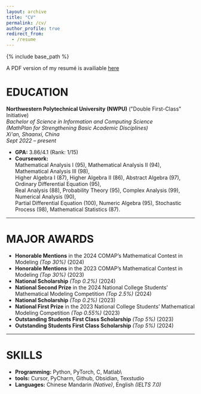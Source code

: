 ```yaml
---
layout: archive
title: "CV"
permalink: /cv/
author_profile: true
redirect_from:
  - /resume
---
```


{% include base_path %}

A PDF version of my resumé is availiable [here](https://github.com/520activater/labi.github.io/blob/master/files/cv.pdf)

# EDUCATION
**Northwestern Polytechnical University (NWPU)** ("Double First-Class" Initiative)  
*Bachelor of Science in Information and Computing Science*  
*(MathPlan for Strengthening Basic Academic Disciplines)*  
*Xi'an, Shaanxi, China*  
*Sept 2022 – present*  

- **GPA:** 3.86/4.1 (Rank: 1/15)
- **Coursework:**  
  Mathematical Analysis I (95), Mathematical Analysis II (94), Mathematical Analysis III (98),  
  Higher Algebra I (87), Higher Algebra II (86), Abstract Algebra (97), Ordinary Differential Equation (95),  
  Real Analysis (88), Probability Theory (95), Complex Analysis (99), Numerical Analysis (90),  
  Partial Differential Equation (100), Numeric Algebra (95), Stochastic Process (98), Mathematical Statistics (87).

---
# MAJOR AWARDS
- **Honorable Mentions** in the 2024 COMAP’s Mathematical Contest in Modeling *(Top 30%)* (2024)
- **Honorable Mentions** in the 2023 COMAP’s Mathematical Contest in Modeling *(Top 30%)* (2023)
- **National Scholarship** *(Top 0.2%)* (2024)
- **National Second Prize** in the 2024 National College Students’ Mathematical Modeling Competition *(Top 2.5%)* (2024)
- **National Scholarship** *(Top 0.2%)* (2023)
- **National First Prize** in the 2023 National College Students’ Mathematical Modeling Competition *(Top 0.55%)* (2023)
- **Outstanding Students First Class Scholarship** *(Top 5%)* (2023)
- **Outstanding Students First Class Scholarship** *(Top 5%)* (2024)

---
# SKILLS
- **Programming:** Python, PyTorch, C, Matlab\
- **tools:** Cursor, PyCharm, Github, Obsidian, Texstudio
- **Languages:** Chinese Mandarin *(Native)*, English *(IELTS 7.0)*
